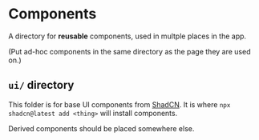 # Components

A directory for **reusable** components, used in multple places in the app.

(Put ad-hoc components in the same directory as the page they are used on.)

## `ui/` directory

This folder is for base UI components from [ShadCN](https://ui.shadcn.com/). It
is where `npx shadcn@latest add <thing>` will install components.

Derived components should be placed somewhere else.
